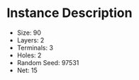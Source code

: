 # Instance Description

* Size: 90
* Layers: 2
* Terminals: 3
* Holes: 2
* Random Seed: 97531
* Net: 15
